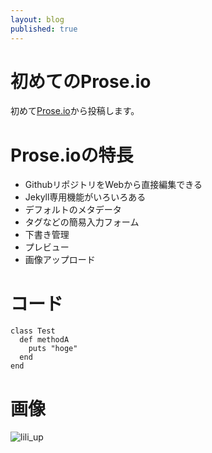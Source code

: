 ```yaml
---
layout: blog
published: true
---
```


# 初めてのProse.io

初めて[Prose.io](http://prose.io/)から投稿します。

# Prose.ioの特長

- GithubリポジトリをWebから直接編集できる
- Jekyll専用機能がいろいろある
 - デフォルトのメタデータ
 - タグなどの簡易入力フォーム
 - 下書き管理
 - プレビュー
 - 画像アップロード

# コード


```
class Test
  def methodA
    puts "hoge"
  end
end

```

# 画像

![lili_up](https://roon-media.s3.amazonaws.com/blogs/19584/3O3X003G2L312Q2R1M3f0p2n3F2E3y0r/giant.jpg)
